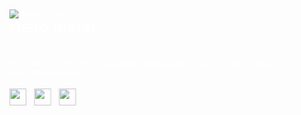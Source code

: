 <!DOCTYPE html>
<html lang="en">
<head>
    <meta charset="UTF-8">
    <meta name="viewport" content="width=device-width, initial-scale=1.0">
</head>
<body style="font-family: Arial, sans-serif; background-image: url('https://images.pond5.com/space-cartoon-animated-background-footage-075133825_iconl.jpeg'); background-size: cover; background-position: center; color: #fff; padding: 20px;">
    <img src="https://images.squarespace-cdn.com/content/v1/552186b6e4b0bf692316f9d2/1540964677071-DPBV1UB4OD5PUFNT4L79/final.gif" alt="Welcome GIF">
    <h1 style="margin-top: 0;">Hello <em>there!</em></h1>
    <hr style="border: 0; height: 1px; background: #fff; margin: 20px 0;">
    <p>My name is Prerna. I'm an economics graduate who loves to code in Python. Feel free to explore!</p>
    <div class="languages" style="margin-top: 20px;">
        <img src="https://encrypted-tbn0.gstatic.com/images?q=tbn:ANd9GcS88eHp3q_jNy-xRbSP-ijS-vaq5jfbudgpU_K5liJav6UzO2D--N33dv19Ug&s" style="width: 30px; margin-right: 10px;">
        <img src="https://banner2.cleanpng.com/20180526/rbf/kisspng-microsoft-sql-server-computer-icons-database-docum-5b0a1471b0c0f4.447615271527387249724.jpg"  style="width: 30px; margin-right: 10px;">
        <img src="https://www.logo.wine/a/logo/GitHub/GitHub-Logo.wine.svg" style="width: 30px; margin-right: 10px;">
    </div>
</body>
</html>



